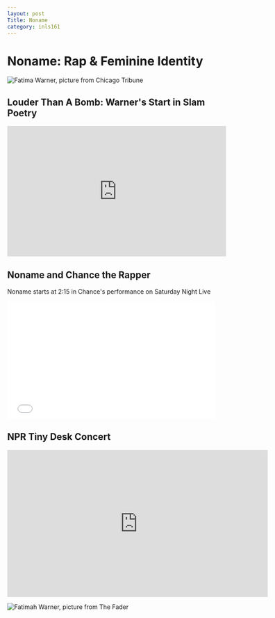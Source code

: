 ```yaml
---
layout: post
Title: Noname
category: inls161
---
```


# Noname: Rap & Feminine Identity

![Fatima Warner, picture from _Chicago Tribune_](http://c-7npsfqifvt34x24x78x78x78x2euscjnhx2edpn.g00.chicagotribune.com/g00/3_c-7x78x78x78.dijdbhpusjcvof.dpn_/c-7NPSFQIFVT34x24iuuqx3ax2fx2fx78x78x78.uscjnh.dpnx2fjnh-6998f2bbx2fuvscjofx2fsfefzf-opobnf-joufswjfx78-ufmfgpof-nfusp-dijdbhp-112x2f861x2f861y533x3fj21d.nbsl.jnbhf.uzqf_$/$/$/$/$/$)




## Louder Than A Bomb: Warner's Start in Slam Poetry

<iframe width="100%" height="300" scrolling="no" frameborder="no" src="https://w.soundcloud.com/player/?url=https%3A//api.soundcloud.com/tracks/74193971&amp;color=%23ff5500&amp;auto_play=false&amp;hide_related=false&amp;show_comments=true&amp;show_user=true&amp;show_reposts=false&amp;show_teaser=true&amp;visual=true"></iframe>

## Noname and Chance the Rapper

Noname starts at 2:15 in Chance's performance on Saturday Night Live

<iframe frameborder="0" width="480" height="270" src="//www.dailymotion.com/embed/video/x55maks" allowfullscreen=""></iframe>

## NPR Tiny Desk Concert

<iframe width="600" height="338" src="https://www.npr.org/templates/event/embeddedVideo.php?storyId=521650653&mediaId=521651637" frameborder="0" scrolling="no"></iframe>



![Fatimah Warner, picture from _The Fader_](http://thefader-res.cloudinary.com/images/w_750,c_limit,f_auto,q_auto:best/54645646_Opener_ejdrgd/noname-telefone-interview.jpg)

